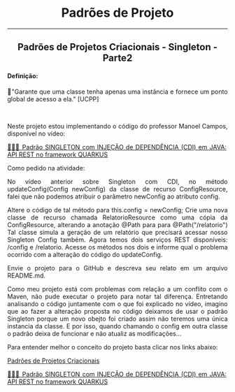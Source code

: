 # <h1 align="center"> Padrões de Projeto </h1>
<hr/>

## <h2 align="center">Padrões de Projetos Criacionais - Singleton - Parte2 </h2>

<div align="justify">
 
 #### <h4><b>Definição:</b></h4>
 
 <p> 📘"Garante que uma classe tenha apenas uma instância e fornece um ponto global de acesso a ela." [UCPP] </p>
 </br>
 <p> Neste projeto estou implementando o código do professor Manoel Campos, disponível no vídeo:</p>
 
 [🙋🏽‍♂️ Padrão SINGLETON com INJEÇÃO de DEPENDÊNCIA (CDI) em JAVA: API REST no framework QUARKUS](https://www.youtube.com/watch?v=2MypBiHd0Ko&list=PLyo0RUAM69UtO8Jjq71qgvRxcI2pTrB2m&index=10)
 
 <p>Como pedido na atividade:  </p>
 
<p>No vídeo anterior sobre Singleton com CDI, no método updateConfig(Config newConfig) da classe de recurso ConfigResource, falei que não podemos atribuir o parâmetro newConfig ao atributo config. 

Altere o código de tal método para this.config = newConfig; 
Crie uma nova classe de recurso chamada RelatorioResource  como uma cópia da ConfigResource, alterando a anotação @Path para para @Path("/relatorio")
Tal classe simula a geração de um relatório que precisará acessar nosso Singleton Config também. Agora temos dois serviços REST disponíveis: /config e /relatorio. Acesse os métodos nos dois e informe qual o problema ocorrido com a alteração do código do updateConfig.

Envie o projeto para o GitHub e descreva seu relato em um arquivo README.md.</p>

<p>Como meu projeto está com problemas com relação a um conflito com o Maven, não pude executar o projeto para notar tal diferença. Entretando analisando o código juntamente com o que foi explicado no vídeo, imagino que ao fazer a alteração proposta no código deixamos de usar o padrão Singleton porque um novo obejto foi criado assim não teremos uma única instancia da classe. E por isso, quando chamando o config em outra classe o padrão deixa de funcionar e não atualiz as modificações...</p>
 
 <p>Para entender melhor o conceito do projeto basta clicar nos links abaixo:</p>
 
 [Padrões de Projetos Criacionais](https://github.com/manoelcampos/padroes-projetos/tree/master/criacionais/singleton)
 

 [🙋🏽‍♂️ Padrão SINGLETON com INJEÇÃO de DEPENDÊNCIA (CDI) em JAVA: API REST no framework QUARKUS](https://www.youtube.com/watch?v=2MypBiHd0Ko&list=PLyo0RUAM69UtO8Jjq71qgvRxcI2pTrB2m&index=10)
 
 
 <p></p>
 

</div>

 
